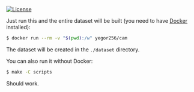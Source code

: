 [![License](https://img.shields.io/badge/license-MIT-green.svg)](https://github.com/yegor256/ctors-vs-size/blob/master/LICENSE.txt)

Just run this and the entire dataset will be built
(you need to have [Docker](https://docs.docker.com/get-docker/) installed):

```bash
$ docker run --rm -v "$(pwd):/w" yegor256/cam
```

The dataset will be created in the `./dataset` directory.

You can also run it without Docker:

```bash
$ make -C scripts
```

Should work.